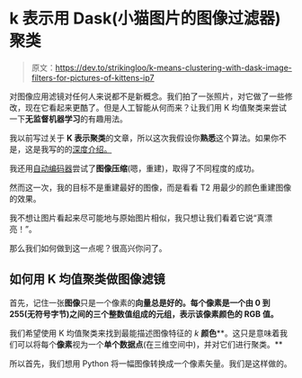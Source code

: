 # k 表示用 Dask(小猫图片的图像过滤器)聚类

> 原文：<https://dev.to/strikingloo/k-means-clustering-with-dask-image-filters-for-pictures-of-kittens-ip7>

对图像应用滤镜对任何人来说都不是新概念。我们拍了一张照片，对它做了一些修改，现在它看起来更酷了。但是人工智能从何而来？让我们用 K 均值聚类来尝试一下**无监督机器学习**的有趣用法。

我以前写过关于 **K 表示聚类**的文章，所以这次我假设你**熟悉**这个算法。如果你不是，这是我写的的[深度介绍。](http://www.datastuff.tech/machine-learning/k-means-clustering-unsupervised-learning-for-recommender-systems/)

我还用[自动编码器](http://www.datastuff.tech/machine-learning/autoencoder-deep-learning-tensorflow-eager-api-keras/)尝试了**图像压缩**(嗯，重建)，取得了不同程度的成功。

然而这一次，我的目标不是重建最好的图像，而是看看 T2 用最少的颜色重建图像的效果。

我不想让图片看起来尽可能地与原始图片相似，我只想让我们看着它说“真漂亮！”。

那么我们如何做到这一点呢？很高兴你问了。

## 如何用 K 均值聚类做图像滤镜

首先，记住一张**图像**只是一个像素的**向量总是好的。每个像素是一个由 0 到 255(无符号字节)之间的三个整数值组成的元组，表示该像素颜色的 RGB 值。**

我们希望使用 K 均值聚类来找到最能描述图像特征的 *k* **颜色****。这只是意味着我们可以将每个**像素**视为一个**单个数据点**(在三维空间中)，并对它们进行聚类。**

所以首先，我们想用 Python 将一幅图像转换成一个像素矢量。我们是这样做的。